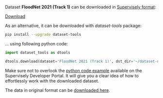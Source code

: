 Dataset **FloodNet 2021 (Track 1)** can be downloaded in [Supervisely format](https://developer.supervisely.com/api-references/supervisely-annotation-json-format):

 [Download](https://assets.supervisely.com/supervisely-supervisely-assets-public/teams_storage/K/D/oM/ic7KdpAYY2XlRvYtY7BVY4iTRIkwS9ybaYECKOQ0vFEofIwAgz8vXIKEMeC4WFEFpG16FtYRWHyV1mTaspgLYAWClpM61IjsBYh3WTKuAv75YyIo41LqpOtCvqy3.tar)

As an alternative, it can be downloaded with *dataset-tools* package:
``` bash
pip install --upgrade dataset-tools
```

... using following python code:
``` python
import dataset_tools as dtools

dtools.download(dataset='FloodNet 2021 (Track 1)', dst_dir='~/dataset-ninja/')
```
Make sure not to overlook the [python code example](https://developer.supervisely.com/getting-started/python-sdk-tutorials/iterate-over-a-local-project) available on the Supervisely Developer Portal. It will give you a clear idea of how to effortlessly work with the downloaded dataset.

The data in original format can be [downloaded here](https://drive.google.com/drive/folders/1sZZMJkbqJNbHgebKvHzcXYZHJd6ss4tH).